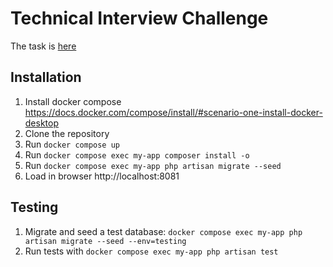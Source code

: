 # Technical Interview Challenge
The task is [here](https://s3.eu-central-1.wasabisys.com/denysaw/Take_Home_-_Backend_Parking_Lot_Challenge.pdf)

## Installation

1. Install docker compose https://docs.docker.com/compose/install/#scenario-one-install-docker-desktop
2. Clone the repository
2. Run `docker compose up`
4. Run `docker compose exec my-app composer install -o`
3. Run `docker compose exec my-app php artisan migrate --seed`
4. Load in browser http://localhost:8081

## Testing
1. Migrate and seed a test database: `docker compose exec my-app php artisan migrate --seed --env=testing`
2. Run tests with `docker compose exec my-app php artisan test`

